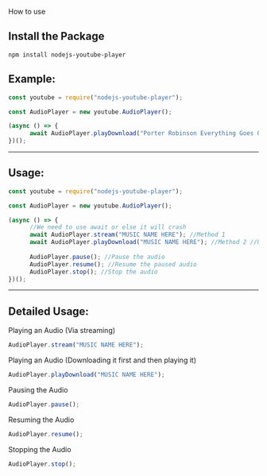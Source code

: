 How to use

## Install the Package

```batch
npm install nodejs-youtube-player
```
## Example:

```javascript
const youtube = require("nodejs-youtube-player");

const AudioPlayer = new youtube.AudioPlayer();

(async () => {
      await AudioPlayer.playDownload("Porter Robinson Everything Goes On");
})();
```

-----------------

## Usage:

```javascript
const youtube = require("nodejs-youtube-player");

const AudioPlayer = new youtube.AudioPlayer();

(async () => {
      //We need to use await or else it will crash
      await AudioPlayer.stream("MUSIC NAME HERE"); //Method 1
      await AudioPlayer.playDownload("MUSIC NAME HERE"); //Method 2 //Use this one if you are having problem with the 1st method
      
      AudioPlayer.pause(); //Pause the audio
      AudioPlayer.resume(); //Resume the paused audio
      AudioPlayer.stop(); //Stop the audio
})();
```



-----------------


## Detailed Usage:


Playing an Audio (Via streaming)
```javascript
AudioPlayer.stream("MUSIC NAME HERE");
```

Playing an Audio (Downloading it first and then playing it)
```javascript
AudioPlayer.playDownload("MUSIC NAME HERE");
```

Pausing the Audio
```javascript
AudioPlayer.pause();
```

Resuming the Audio
```javascript
AudioPlayer.resume();
```

Stopping the Audio
```javascript
AudioPlayer.stop();
```
